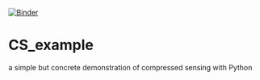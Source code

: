 [![Binder](https://mybinder.org/badge_logo.svg)](https://mybinder.org/v2/gh/PaulWawerek-L/CS_example.git/HEAD?labpath=cs_example.ipynb)
# CS_example
a simple but concrete demonstration of compressed sensing with Python
